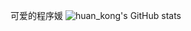 可爱的程序媛
![huan_kong's GitHub stats](https://github-readme-stats.vercel.app/api?username=huankong233&show_icons=true&theme=react)
